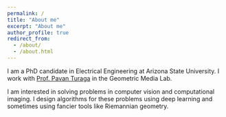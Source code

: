```yaml
---
permalink: /
title: "About me"
excerpt: "About me"
author_profile: true
redirect_from: 
  - /about/
  - /about.html
---
```


I am a PhD candidate in Electrical Engineering at Arizona State University. I work with [Prof. Pavan Turaga](https://pavanturaga.com/) in the Geometric Media Lab. 

I am interested in solving problems in computer vision and computational imaging. I design algorithms for these problems using deep learning and sometimes using fancier tools like Riemannian geometry.

